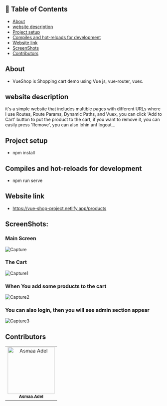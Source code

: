 ## 📝 Table of Contents

- [About](#about)
- [website description](#website-description)
- [Project setup](#Project-setup)
- [Compiles and hot-reloads for development](#Compiles-and-hot-reloads-for-development)
- [Website link](#link)
- [ScreenShots](#screen-shots)
- [Contributors](#Contributors)

## About <a name = "about"></a>
- VueShop is Shopping cart demo using Vue js, vue-router, vuex.

## website description <a name = "website-description"></a>

it's a simple website that includes multible pages with different URLs where I use Routes, Route Params, Dynamic Paths, and Vuex, you can click 'Add to Cart' button to put the product to the cart, if you want to remove it, you can easily press 'Remove',
ypu can also lohin anf logout...

## Project setup <a name = "Project-setup"></a>
- npm install

## Compiles and hot-reloads for development <a name = "Compiles-and-hot-reloads-for-development"></a>
- npm run serve

## Website link <a name = "link"></a>

- https://vue-shop-project.netlify.app/products

 ## ScreenShots: <a name = "screen-shots"></a>
<h3 align='left'>Main Screen</h3>

![Capture](https://user-images.githubusercontent.com/88618793/185799695-bae9b4e8-a565-4c2b-8b3b-cd5bad192bb3.PNG)

 <h3 align='left'>The Cart</h3>

![Capture1](https://user-images.githubusercontent.com/88618793/185799703-9455d74c-73cd-4ff8-bf18-caddc5c75a47.PNG)

<h3 align='left'>When You add some products to the cart</h3>

![Capture2](https://user-images.githubusercontent.com/88618793/185799708-0e25eb86-53b5-46d5-8995-7e1686cb65f4.PNG)

<h3 align='left'>You can also login, then you will see admin section appear</h3>

![Capture3](https://user-images.githubusercontent.com/88618793/185799714-cbb2fe0c-8cd8-4b07-ae59-0f2af215eb72.PNG)


## Contributors <a name = "Contributors"></a>

<table>
  <tr>
    <td align="center">
    <a href="https://github.com/asmaaadel0" target="_black">
    <img src="https://avatars.githubusercontent.com/u/88618793?s=400&u=886a14dc5ef5c205a8e51942efe9665ed8fd4717&v=4" width="150px;" alt="Asmaa Adel"/>
    <br />
    <sub><b>Asmaa Adel</b></sub></a>
    
  </tr>
 </table>


